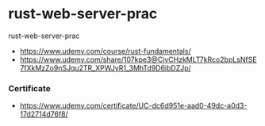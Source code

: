 # rust-web-server-prac
rust-web-server-prac

- https://www.udemy.com/course/rust-fundamentals/
- https://www.udemy.com/share/107kpe3@CjvCHzkMLT7kRco2bpLsNfSE7fXkMzZo9nSJqu2TR_XPWJyR1_3MhTd9D6ibDZJp/

### Certificate
- https://www.udemy.com/certificate/UC-dc6d951e-aad0-49dc-a0d3-17d2714d76f8/
